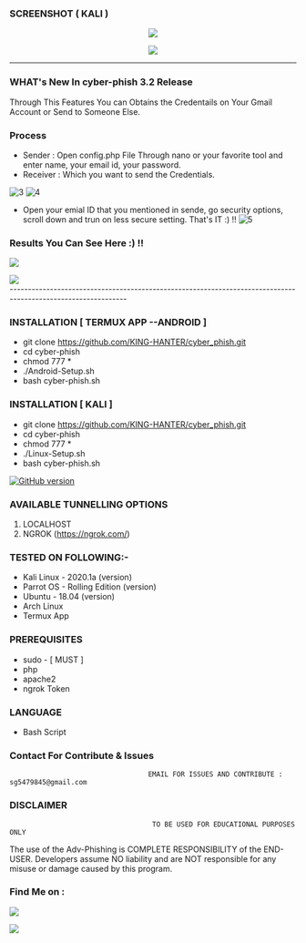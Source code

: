 ### SCREENSHOT ( KALI )
<p align="center">
<img src="https://github.com/KING-HANTER/cyber-phish/blob/af836bd453e14bb1ef3b2036b7518733f8f87f0f/icone/v.png">
  
<p align="center">
<img src="https://user-images.githubusercontent.com/55870659/92331173-a8e04800-f042-11ea-8fd9-5aee83441280.png"

<br>
<br>

-----------------------------------------------------------------------------------------------------
### WHAT's New In cyber-phish 3.2 Release 
Through This Features You can Obtains the Credentails on Your Gmail Account or Send to Someone Else.
<br>
### Process
* Sender : Open config.php File Through nano or your favorite tool and enter name, your email id, your password.
* Receiver : Which you want to send the Credentials.

![3](https://user-images.githubusercontent.com/55870659/95553917-54cbd900-09dd-11eb-97f3-d50ca49fb3d3.png)
![4](https://user-images.githubusercontent.com/55870659/95553966-690fd600-09dd-11eb-94c1-95ddc60aa687.png)

* Open your emial ID that you mentioned in sende, go security options, scroll down and trun on less secure setting. That's IT :) !!
![5](https://user-images.githubusercontent.com/55870659/95554016-77f68880-09dd-11eb-8530-fbe7a6f649e1.png)

### Results You Can See Here :) !!
<p align="left">
<img src="https://user-images.githubusercontent.com/55870659/95554077-93619380-09dd-11eb-861c-084e5b123c79.png"
     
###  
<p align="left">
<img src="https://user-images.githubusercontent.com/55870659/95554085-9492c080-09dd-11eb-95c6-cfe86214b451.png"
     
<br>
<br>    
--------------------------------------------------------------------------------------------------------------
<br>



### INSTALLATION [ TERMUX APP --ANDROID ]
* git clone https://github.com/KING-HANTER/cyber_phish.git
* cd cyber-phish
* chmod 777 *
* ./Android-Setup.sh
* bash cyber-phish.sh

### INSTALLATION [ KALI ]
* git clone https://github.com/KING-HANTER/cyber_phish.git
* cd cyber-phish
* chmod 777 *
* ./Linux-Setup.sh
* bash cyber-phish.sh

<a href="https://github.com/Ignitetch/AdvPhishing/releases"><img title="GitHub version" src="https://img.shields.io/badge/version-3.2-blue" ></a>  


### AVAILABLE TUNNELLING OPTIONS
1. LOCALHOST
2. NGROK (https://ngrok.com/)
### TESTED ON FOLLOWING:-
* Kali Linux - 2020.1a (version)
* Parrot OS - Rolling Edition (version)
* Ubuntu - 18.04 (version)
* Arch Linux
* Termux App
### PREREQUISITES
* sudo - [ MUST ]
* php
* apache2
* ngrok Token
### LANGUAGE 
* Bash Script


### Contact For Contribute & Issues 

                                      EMAIL FOR ISSUES AND CONTRIBUTE : sg5479845@gmail.com

### DISCLAIMER
                                       TO BE USED FOR EDUCATIONAL PURPOSES ONLY

The use of the Adv-Phishing is COMPLETE RESPONSIBILITY of the END-USER. Developers assume NO liability and are NOT responsible for any misuse or damage caused by this program. 


### Find Me on :
<p align="left">
  <a href="https://github.com/KING-HANTER" target="_blank"><img src="https://img.shields.io/badge/Github-king hanter-green?style=for-the-badge&logo=github"></a>
  
  <a href="https://www.instagram.com/hamid_rezakh1399" target="_blank"><img src="https://img.shields.io/badge/IG-%40king hanter-red?style=for-the-badge&logo=instagram"></a>

